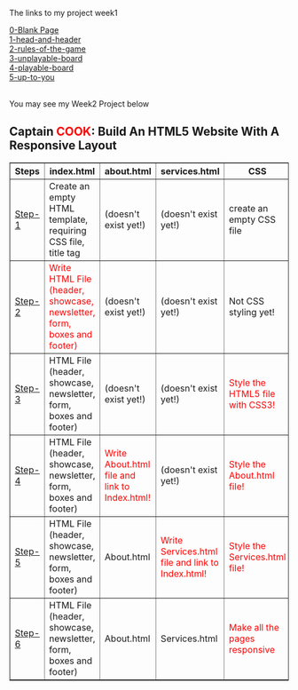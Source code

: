 <p>The links to my project week1</p>
<a href="https://mert1980.github.io/HTML-CSS-GitHub/homework/week-1-project/0-blank-page-setup">0-Blank Page</a><br>
<a href="https://mert1980.github.io/HTML-CSS-GitHub/homework/week-1-project/1-head-and-header">1-head-and-header</a><br>
<a href="https://mert1980.github.io/HTML-CSS-GitHub/homework/week-1-project/2-rules-of-the-game">2-rules-of-the-game</a><br>
<a href="https://mert1980.github.io/HTML-CSS-GitHub/homework/week-1-project/3-unplayable-board">3-unplayable-board</a><br>
<a href="https://mert1980.github.io/HTML-CSS-GitHub/homework/week-1-project/4-playable-board">4-playable-board</a><br>
<a href="https://mert1980.github.io/HTML-CSS-GitHub/homework/week-1-project/5-up-to-you">5-up-to-you</a><br><br>

<p>You may see my Week2 Project below</p>

<body>
  
  <h2>Captain <span style=color:red>COOK</span>: Build An HTML5 Website With A Responsive Layout</h2>
 
  <table width="70%" border="1">
    <thead>
      <tr>
        <th>Steps</th>
        <th>index.html</th>
        <th>about.html</th>
        <th>services.html</th>
        <th>CSS</th>
      </tr>
    </thead>
    <tbody>
      <tr>
        <td><a href="https://mert1980.github.io/HTML-CSS-GitHub/homework/week-2-project/Step1/home.html">Step-1</a> </td>
        <td>Create an empty HTML template, requiring CSS file, title tag</td>
        <td>(doesn't exist yet!)</td>
        <td>(doesn't exist yet!)</td>
        <td>create an empty CSS file</td>
      </tr>
    <tbody>
     <tbody>
        <tr>
          <td><a href="https://mert1980.github.io/HTML-CSS-GitHub/homework/week-2-project/Step2/home.html">Step-2</a> </td>
          <td style=color:red>Write HTML File (header, showcase, newsletter, form, boxes and footer)</td>
          <td>(doesn't exist yet!)</td>
          <td>(doesn't exist yet!)</td>
          <td>Not CSS styling yet!</td>
        </tr>
    <tbody>
    <tbody>
        <tr>
          <td><a href="https://github.com/Mert1980/HTML-CSS-GitHub/blob/master/homework/week-2-project/Step3/CSS/style.css">Step-3</a></td>
          <td>HTML File (header, showcase, newsletter, form, boxes and footer)</td>
          <td>(doesn't exist yet!)</td>
          <td>(doesn't exist yet!)</td>
          <td style=color:red>Style the HTML5 file with CSS3!</td>
        </tr>
    <tbody>
        <tbody>
            <tr>
              <td><a href="https://mert1980.github.io/HTML-CSS-GitHub/homework/week-2-project/Step4/home.html">Step-4</a></td>
              <td>HTML File (header, showcase, newsletter, form, boxes and footer)</td>
              <td style=color:red >Write About.html file and link to Index.html!</td>
              <td>(doesn't exist yet!)</td>
              <td style=color:red>Style the About.html file!</td>
            </tr>
        <tbody>
            <tbody>
                <tr>
                  <td><a href="https://mert1980.github.io/HTML-CSS-GitHub/homework/week-2-project/Step5/home.html">Step-5</a></td>
                  <td>HTML File (header, showcase, newsletter, form, boxes and footer)</td>
                  <td>About.html</td>
                  <td style=color:red>Write Services.html file and link to Index.html!</td>
                  <td style=color:red>Style the Services.html file!</td>
                </tr>
            <tbody>
                <tbody>
                    <tbody>
                        <tr>
                          <td><a href="https://mert1980.github.io/HTML-CSS-GitHub/homework/week-2-project/Step6/home.html">Step-6</a></td>
                          <td>HTML File (header, showcase, newsletter, form, boxes and footer)</td>
                          <td>About.html</td>
                          <td>Services.html</td>
                          <td style=color:red>Make all the pages responsive</td>
                        </tr>
                <tbody>


  </table>
</body>


